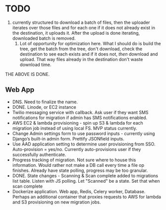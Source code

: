 # TODO

1. currently structured to download a batch of files, then the uploader iterates over those files and for each one if it does not already exist in the destination, it uploads it. After the upload is done iterating, downloaded batch is removed.
   1. Lot of opportunity for optimization here. What I should do is build the tree, get the batch from the tree, don't download, check the destination to see each exists and if it does not, _then_ download and upload. That way files already in the destination don't waste download time. 

THE ABOVE IS DONE.

## Web App
- DNS. Need to finalize the name. 
- DONE. Linode, or EC2 instance 
- Twilio messaging service with callback. Ask user if they want SMS notifications for migration if admin has SMS notifications enabled.
- AWS EC2 & lambda provisioning - spin up S3 & lambda for each migration job instead of using local FS. MVP status currently. 
- Change Admin settings form to use password inputs - currently using Django’s built-in admin form. Prettify JSONfield inputs. 
- Use AAD application setting to determine user provisioning from SSO. Auto-provision = yes/no. Currently auto-provisions user if they successfully authenticate.
- Progress tracking of migration. Not sure where to house this information. Would rather not make a DB call every time a file op finishes. Already have state polling, progress may be too granular. 
- DONE. State changes - Scanning & Scan complete added to migrations list table. Listen with JS polling. Let "Scanned" be a state. Set that when scan complete
- Dockerize application. Web app, Redis, Celery worker, Database. Perhaps an additional container that proxies requests to AWS for lambda and S3 provisioning on new migration jobs. 
